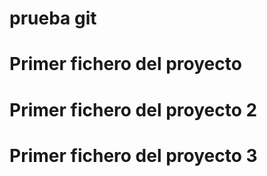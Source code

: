 # prueba git
# Primer fichero del proyecto
# Primer fichero del proyecto 2

# Primer fichero del proyecto 3